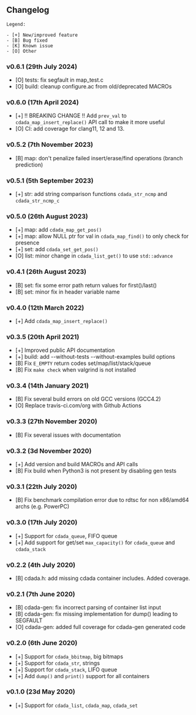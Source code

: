 ## Changelog

```
Legend:

- [+] New/improved feature
- [B] Bug fixed
- [K] Known issue
- [O] Other
```

### v0.6.1 (29th July 2024)

- [O] tests: fix segfault in map_test.c
- [O] build: cleanup configure.ac from old/deprecated MACROs

### v0.6.0 (17th April 2024)

- [+] !! BREAKING CHANGE !! Add `prev_val` to `cdada_map_insert_replace()` API call to make it more useful
- [O] CI: add coverage for clang11, 12 and 13.

### v0.5.2 (7th November 2023)

- [B] map: don't penalize failed insert/erase/find operations (branch prediction)

### v0.5.1 (5th September 2023)

- [+] str: add string comparison functions `cdada_str_ncmp` and `cdada_str_ncmp_c`

### v0.5.0 (26th August 2023)

- [+] map: add `cdada_map_get_pos()`
- [+] map: allow NULL ptr for val in `cdada_map_find()` to only check for presence
- [+] set: add `cdada_set_get_pos()`
- [O] list: minor change in `cdada_list_get()` to use `std::advance`

### v0.4.1 (26th August 2023)

- [B] set: fix some error path return values for first()/last()
- [B] set: minor fix in header variable name

### v0.4.0 (12th March 2022)

- [+] Add `cdada_map_insert_replace()`

### v0.3.5 (20th April 2021)

- [+] Improved public API documentation
- [+] build: add --without-tests --without-examples build options
- [B] Fix `E_EMPTY` return codes set/map/list/stack/queue
- [B] Fix `make check` when valgrind is not installed

### v0.3.4 (14th January 2021)

- [B] Fix several build errors on old GCC versions (GCC4.2)
- [O] Replace travis-ci.com/org with Github Actions

### v0.3.3 (27th November 2020)

- [B] Fix several issues with documentation

### v0.3.2 (3d November 2020)

- [+] Add version and build MACROs and API calls
- [B] Fix build when Python3 is not present by disabling gen tests

### v0.3.1 (22th July 2020)

- [B] Fix benchmark compilation error due to rdtsc for non x86/amd64 archs (e.g. PowerPC)

### v0.3.0 (17th July 2020)

- [+] Support for `cdada_queue`, FIFO queue
- [+] Add support for get/set `max_capacity()` for `cdada_queue` and `cdada_stack`

### v0.2.2 (4th July 2020)

- [B] cdada.h: add missing cdada container includes. Added coverage.

### v0.2.1 (7th June 2020)

- [B] cdada-gen: fix incorrect parsing of container list input
- [B] cdada-gen: fix missing implementation for dump() leading to SEGFAULT
- [O] cdada-gen: added full coverage for cdada-gen generated code

### v0.2.0 (6th June 2020)

- [+] Support for `cdada_bbitmap`, big bitmaps
- [+] Support for `cdada_str`, strings
- [+] Support for `cdada_stack`, LIFO queue
- [+] Add `dump()` and `print()` support for all containers

### v0.1.0 (23d May 2020)

- [+] Support for `cdada_list`, `cdada_map`, `cdada_set`
